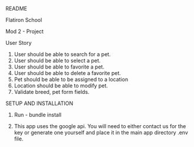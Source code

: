 README

Flatiron School

Mod 2 - Project

User Story

1. User should be able to search for a pet.
2. User should be able to select a pet.
3. User should be able to favorite a pet.
4. User should be able to delete a favorite pet.
5. Pet should be able to be assigned to a location
6. Location should be able to modify pet.
7. Validate breed, pet form fields.



SETUP AND INSTALLATION 


1. Run - bundle install

2. This app uses the google api. You will need to either contact us for the key or generate one yourself and place it in the main app directory .env file. 